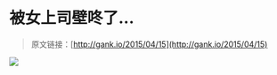 # 被女上司壁咚了...

> 原文链接：[http://gank.io/2015/04/15](http://gank.io/2015/04/15)

![](http://ww1.sinaimg.cn/large/610dc034gw1er645i2y90j20hb0kimyr.jpg)

